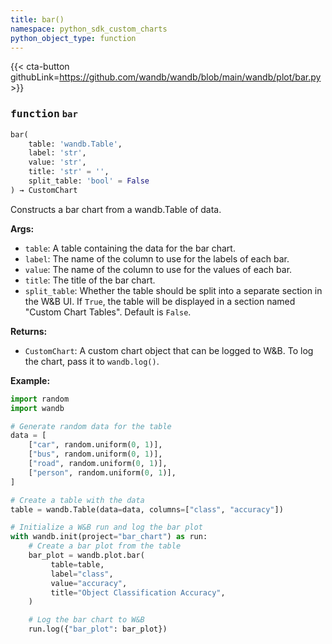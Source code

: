 ```yaml
---
title: bar()
namespace: python_sdk_custom_charts
python_object_type: function
---
```


{{< cta-button githubLink=https://github.com/wandb/wandb/blob/main/wandb/plot/bar.py >}}




### <kbd>function</kbd> `bar`

```python
bar(
    table: 'wandb.Table',
    label: 'str',
    value: 'str',
    title: 'str' = '',
    split_table: 'bool' = False
) → CustomChart
```

Constructs a bar chart from a wandb.Table of data. 



**Args:**
 
 - `table`:  A table containing the data for the bar chart. 
 - `label`:  The name of the column to use for the labels of each bar. 
 - `value`:  The name of the column to use for the values of each bar. 
 - `title`:  The title of the bar chart. 
 - `split_table`:  Whether the table should be split into a separate section  in the W&B UI. If `True`, the table will be displayed in a section named  "Custom Chart Tables". Default is `False`. 



**Returns:**
 
 - `CustomChart`:  A custom chart object that can be logged to W&B. To log the  chart, pass it to `wandb.log()`. 



**Example:**
 

```python
import random
import wandb

# Generate random data for the table
data = [
    ["car", random.uniform(0, 1)],
    ["bus", random.uniform(0, 1)],
    ["road", random.uniform(0, 1)],
    ["person", random.uniform(0, 1)],
]

# Create a table with the data
table = wandb.Table(data=data, columns=["class", "accuracy"])

# Initialize a W&B run and log the bar plot
with wandb.init(project="bar_chart") as run:
    # Create a bar plot from the table
    bar_plot = wandb.plot.bar(
         table=table,
         label="class",
         value="accuracy",
         title="Object Classification Accuracy",
    )

    # Log the bar chart to W&B
    run.log({"bar_plot": bar_plot})
``` 
